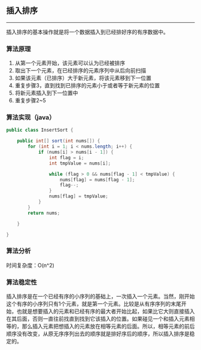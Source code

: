 ## 插入排序

---

插入排序的基本操作就是将一个数据插入到已经排好序的有序数据中。

### 算法原理

1. 从第一个元素开始，该元素可以认为已经被排序
2. 取出下一个元素，在已经排序的元素序列中从后向前扫描
3. 如果该元素（已排序）大于新元素，将该元素移到下一位置
4. 重复步骤3，直到找到已排序的元素小于或者等于新元素的位置
5. 将新元素插入到下一位置中
6. 重复步骤2~5

### 算法实现（java）

```java
public class InsertSort {

    public int[] sort(int nums[]) {
        for (int i = 1; i < nums.length; i++) {
            if (nums[i] > nums[i - 1]) {
                int flag = i;
                int tmpValue = nums[i];

                while (flag > 0 && nums[flag - 1] < tmpValue) {
                    nums[flag] = nums[flag - 1];
                    flag--;
                }
                nums[flag] = tmpValue;
            }
        }
        return nums;

    }

}

```
### 算法分析

时间复杂度：O(n^2)

### 算法稳定性
插入排序是在一个已经有序的小序列的基础上，一次插入一个元素。当然，刚开始这个有序的小序列只有1个元素，就是第一个元素。比较是从有序序列的末尾开始，也就是想要插入的元素和已经有序的最大者开始比起，如果比它大则直接插入在其后面，否则一直往前找直到找到它该插入的位置。如果碰见一个和插入元素相等的，那么插入元素把想插入的元素放在相等元素的后面。所以，相等元素的前后顺序没有改变，从原无序序列出去的顺序就是排好序后的顺序，所以插入排序是稳定的。
